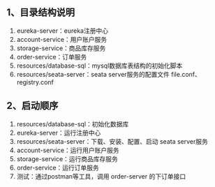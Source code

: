 ## 1、目录结构说明
1. eureka-server：eureka注册中心
2. account-service：用户账户服务
3. storage-service：商品库存服务
4. order-service：订单服务
5. resources/database-sql：mysql数据库表结构的初始化脚本
6. resources/seata-server：seata server服务的配置文件 file.conf、registry.conf

## 2、启动顺序
1. resources/database-sql：初始化数据库
2. eureka-server：运行注册中心
3. resources/seata-server：下载、安装、配置、启动 seata server服务
4. account-service：运行用户账户服务
5. storage-service：运行商品库存服务
6. order-service：运行订单服务
7. 测试：通过postman等工具，调用 order-server 的下订单接口
